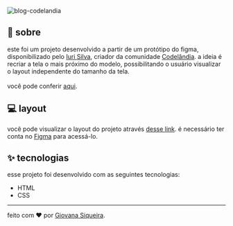 ![blog-codelandia](https://user-images.githubusercontent.com/75648437/149381422-cb5c0ea8-4612-4bab-a01a-bb28a27f726c.png)

## 🌈 sobre

este foi um projeto desenvolvido a partir de um protótipo do figma, disponibilizado pelo [Iuri Silva](https://github.com/iuricode/), criador da comunidade [Codelândia](https://discord.com/invite/QevDJqCzaY). a ideia é recriar a tela o mais próximo do modelo, possibilitando o usuário visualizar o layout independente do tamanho da tela. 
</br></br>
você pode conferir [aqui](https://giovxna.github.io/one-page/).

## 💻 layout

você pode visualizar o layout do projeto através [desse link](https://www.figma.com/file/Yb9IBH56g7T1hdIyZ3BMNO/Desafios---Codel%C3%A2ndia?node-id=3738%3A2). é necessário ter conta no [Figma](https://figma.com) para acessá-lo.

## ✨ tecnologias

esse projeto foi desenvolvido com as seguintes tecnologias:

- HTML
- CSS

---

feito com ❤️ por [Giovana Siqueira](https://www.linkedin.com/in/giovana--siqueira/).
